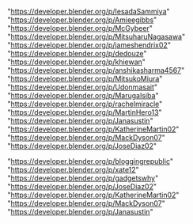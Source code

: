 "https://developer.blender.org/p/IesadaSammiya"
"https://developer.blender.org/p/Amieegibbs"
"https://developer.blender.org/p/McGybeer"
"https://developer.blender.org/p/MitsuharuNagasawa"
"https://developer.blender.org/p/jameshendrix02"
"https://developer.blender.org/p/dedouze"
"https://developer.blender.org/p/khiewan"
"https://developer.blender.org/p/anshikasharma4567"
"https://developer.blender.org/p/MitsukoMiura"
"https://developer.blender.org/p/Udonmasait"
"https://developer.blender.org/p/MarugaIsiba"
"https://developer.blender.org/p/rachelmiracle"
"https://developer.blender.org/p/MartinHero13"
"https://developer.blender.org/p/Janasustin"
"https://developer.blender.org/p/KatherineMartin02"
"https://developer.blender.org/p/MackDyson07"
"https://developer.blender.org/p/JoseDiaz02"
 
"https://developer.blender.org/p/bloggingrepublic"
"https://developer.blender.org/p/xate12"
"https://developer.blender.org/p/gadgetswhy"
"https://developer.blender.org/p/JoseDiaz02"
"https://developer.blender.org/p/KatherineMartin02"
"https://developer.blender.org/p/MackDyson07"
"https://developer.blender.org/p/Janasustin"
 
